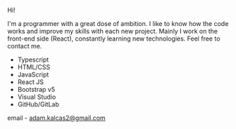 Hi!

I'm a programmer with a great dose of ambition. I like to know how the code works and improve my skills with each new project. Mainly I work on the front-end side (React), constantly learning new technologies. Feel free to contact me.

- Typescript
- HTML/CSS
- JavaScript
- React JS
- Bootstrap v5
- Visual Studio
- GitHub/GitLab

email - 
  adam.kalcas2@gmail.com


  
